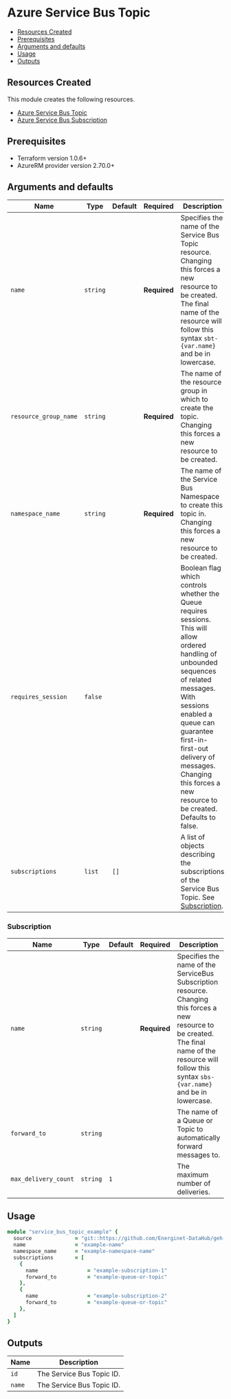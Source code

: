 # Azure Service Bus Topic

- [Resources Created](#resources-created)
- [Prerequisites](#prerequisites)
- [Arguments and defaults](#arguments-and-defaults)
- [Usage](#usage)
- [Outputs](#outputs)

## Resources Created

This module creates the following resources.

- [Azure Service Bus Topic](https://registry.terraform.io/providers/hashicorp/azurerm/latest/docs/resources/service_bus_topic)
- [Azure Service Bus Subscription](https://registry.terraform.io/providers/hashicorp/azurerm/latest/docs/resources/service_bus_subscription)

## Prerequisites

- Terraform version 1.0.6+
- AzureRM provider version 2.70.0+

## Arguments and defaults

| Name | Type | Default | Required | Description |
|-|-|-|-|-|
| `name` | `string` | | **Required** | Specifies the name of the Service Bus Topic resource. Changing this forces a new resource to be created. The final name of the resource will follow this syntax `sbt-{var.name}` and be in lowercase. |
| `resource_group_name` | `string` | | **Required** | The name of the resource group in which to create the topic. Changing this forces a new resource to be created. |
| `namespace_name` | `string` | | **Required** | The name of the Service Bus Namespace to create this topic in. Changing this forces a new resource to be created. |
| `requires_session` | `false` | | | Boolean flag which controls whether the Queue requires sessions. This will allow ordered handling of unbounded sequences of related messages. With sessions enabled a queue can guarantee first-in-first-out delivery of messages. Changing this forces a new resource to be created. Defaults to false. |
| `subscriptions` | `list` | `[]` | | A list of objects describing the subscriptions of the Service Bus Topic. See [Subscription](#subscription). |

### Subscription

| Name | Type | Default | Required | Description |
|-|-|-|-|-|
| `name` | `string` | | **Required** | Specifies the name of the ServiceBus Subscription resource. Changing this forces a new resource to be created. The final name of the resource will follow this syntax `sbs-{var.name}` and be in lowercase. |
| `forward_to` | `string` | | | The name of a Queue or Topic to automatically forward messages to. |
| `max_delivery_count` | `string` | `1` | | The maximum number of deliveries. |

## Usage

```ruby
module "service_bus_topic_example" { 
  source              = "git::https://github.com/Energinet-DataHub/geh-terraform-modules.git//azure/service_bus-topic?ref=4.1.0"
  name                = "example-name"
  namespace_name      = "example-namespace-name"
  subscriptions       = [
    {
      name                = "example-subscription-1"
      forward_to          = "example-queue-or-topic"
    },
    {
      name                = "example-subscription-2"
      forward_to          = "example-queue-or-topic"
    },
  ]
}
```

## Outputs

| Name | Description |
|-|-|
| `id` | The Service Bus Topic ID. |
| `name` | The Service Bus Topic ID. |
